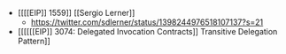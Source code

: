- [[[[EIP]] 1559]] [[Sergio Lerner]]
    - https://twitter.com/sdlerner/status/1398244976518107137?s=21
- [[[[[[EIP]] 3074: Delegated Invocation Contracts]] Transitive Delegation Pattern]]
